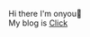 Hi there I'm onyou👋  
My blog is [Click](https://onyoujeong.netlify.app/)  


<!--
This blog is written in Markdown.
**Jyou2/Jyou2** is a ✨ _special_ ✨ repository because its `README.md` (this file) appears on your GitHub profile.

Here are some ideas to get you started:
I’m currently learning web development.💻  
- 🔭 I’m currently working on ...
- 🌱 I’m currently learning ...
- 👯 I’m looking to collaborate on ...
- 🤔 I’m looking for help with ...
- 💬 Ask me about ...
- 📫 How to reach me: ...
- 😄 Pronouns: ...
- ⚡ Fun fact: ...


📑 onyou's dev log
👉 알고리즘 풀이 저장소: https://.github.io/
👉 TIL 블로그: https://velog.io/
-->
